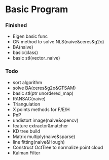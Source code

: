 # Basic Program

### Finished
- Eigen basic func
- GN method to solve NLS(naive&ceres&g2o)
- BA(naive)
- basic(class)
- basic stl(vector_naive)

### Todo
- sort algorithm
- solve BA(ceres&g2o&GTSAM)
- basic stl(ptr unordered_map)
- RANSAC(naive)
- Triangulation
- X points methods for F/E/H
- PnP
- undistort image(naive&opencv)
- feature extractor&matcher
- KD tree build
- Matrix multiply(naive&sparse)
- line fitting(naive&Hough)
- Construct OctTree to normalize point cloud
- Kalman Filter